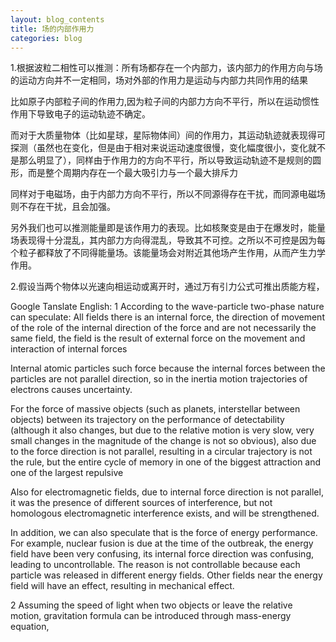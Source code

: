 ```yaml
---
layout: blog_contents
title: 场的内部作用力
categories: blog
---
```


1.根据波粒二相性可以推测：所有场都存在一个内部力，该内部力的作用方向与场的运动方向并不一定相同，场对外部的作用力是运动与内部力共同作用的结果

比如原子内部粒子间的作用力,因为粒子间的内部力方向不平行，所以在运动惯性作用下导致电子的运动轨迹不确定。

而对于大质量物体（比如星球，星际物体间）间的作用力，其运动轨迹就表现得可探测（虽然也在变化，但是由于相对来说运动速度很慢，变化幅度很小，变化就不是那么明显了），同样由于作用力的方向不平行，所以导致运动轨迹不是规则的圆形，而是整个周期内存在一个最大吸引力与一个最大排斥力

同样对于电磁场，由于内部力方向不平行，所以不同源得存在干扰，而同源电磁场则不存在干扰，且会加强。

另外我们也可以推测能量即是该作用力的表现。比如核聚变是由于在爆发时，能量场表现得十分混乱，其内部力方向得混乱，导致其不可控。之所以不可控是因为每个粒子都释放了不同得能量场。该能量场会对附近其他场产生作用，从而产生力学作用。


2.假设当两个物体以光速向相运动或离开时，通过万有引力公式可推出质能方程，

Google Tanslate English:
1 According to the wave-particle two-phase nature can speculate: All fields there is an internal force, the direction of movement of the role of the internal direction of the force and are not necessarily the same field, the field is the result of external force on the movement and interaction of internal forces

Internal atomic particles such force because the internal forces between the particles are not parallel direction, so in the inertia motion trajectories of electrons causes uncertainty.

For the force of massive objects (such as planets, interstellar between objects) between its trajectory on the performance of detectability (although it also changes, but due to the relative motion is very slow, very small changes in the magnitude of the change is not so obvious), also due to the force direction is not parallel, resulting in a circular trajectory is not the rule, but the entire cycle of memory in one of the biggest attraction and one of the largest repulsive

Also for electromagnetic fields, due to internal force direction is not parallel, it was the presence of different sources of interference, but not homologous electromagnetic interference exists, and will be strengthened.

In addition, we can also speculate that is the force of energy performance. For example, nuclear fusion is due at the time of the outbreak, the energy field have been very confusing, its internal force direction was confusing, leading to uncontrollable. The reason is not controllable because each particle was released in different energy fields. Other fields near the energy field will have an effect, resulting in mechanical effect.


2 Assuming the speed of light when two objects or leave the relative motion, gravitation formula can be introduced through mass-energy equation,
